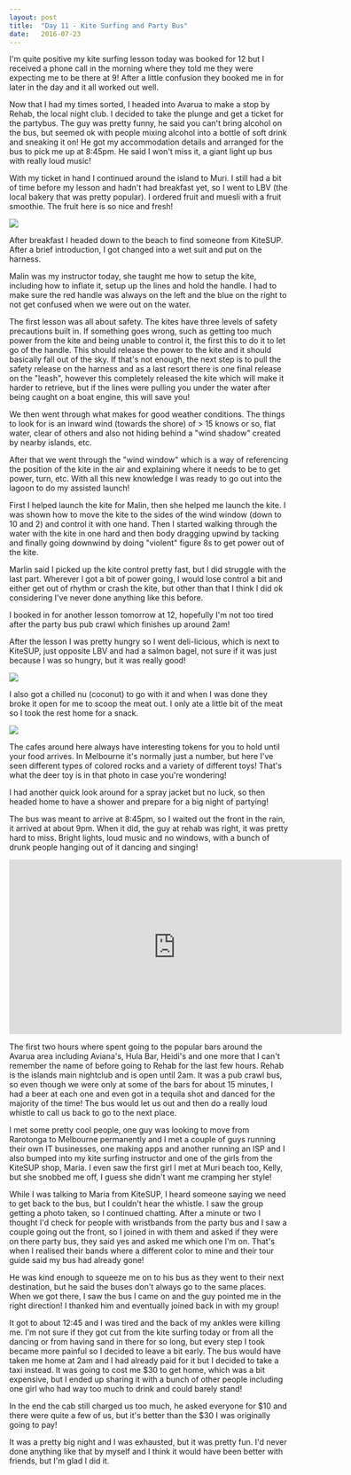 ```yaml
---
layout: post
title:  "Day 11 - Kite Surfing and Party Bus"
date:   2016-07-23
---
```


I'm quite positive my kite surfing lesson today was booked for 12 but I received
a phone call in the morning where they told me they were expecting me to be
there at 9! After a little confusion they booked me in for later in the day and
it all worked out well.

Now that I had my times sorted, I headed into Avarua to make a stop by Rehab,
the local night club. I decided to take the plunge and get a ticket for the
partybus. The guy was pretty funny, he said you can't bring alcohol on the bus,
but seemed ok with people mixing alcohol into a bottle of soft drink and
sneaking it on! He got my accommodation details and arranged for the bus to pick
me up at 8:45pm. He said I won't miss it, a giant light up bus with really loud
music!

With my ticket in hand I continued around the island to Muri. I still had a bit
of time before my lesson and hadn't had breakfast yet, so I went to LBV (the
local bakery that was pretty popular). I ordered fruit and muesli with a
fruit smoothie. The fruit here is so nice and fresh!

<img src="https://res.cloudinary.com/stevenocchipinti/image/upload/c_limit,h_600,w_600/v1/cookislands2016/day-11-breakfast_so82uf.jpg" />

After breakfast I headed down to the beach to find someone from KiteSUP. After a
brief introduction, I got changed into a wet suit and put on the harness.

Malin was my instructor today, she taught me how to setup the kite, including
how to inflate it, setup up the lines and hold the handle. I had to make sure
the red handle was always on the left and the blue on the right to not get
confused when we were out on the water.

The first lesson was all about safety. The kites have three levels of safety
precautions built in. If something goes wrong, such as getting too much power
from the kite and being unable to control it, the first this to do it to let go
of the handle. This should release the power to the kite and it should basically
fall out of the sky. If that's not enough, the next step is to pull the safety
release on the harness and as a last resort there is one final release on the
"leash", however this completely released the kite which will make it harder to
retrieve, but if the lines were pulling you under the water after being caught
on a boat engine, this will save you!

We then went through what makes for good weather conditions. The things to look
for is an inward wind (towards the shore) of > 15 knows or so, flat water, clear
of others and also not hiding behind a "wind shadow" created by nearby islands,
etc.

After that we went through the "wind window" which is a way of referencing the
position of the kite in the air and explaining where it needs to be to get
power, turn, etc. With all this new knowledge I was ready to go out into the
lagoon to do my assisted launch!

First I helped launch the kite for Malin, then she helped me launch the kite. I
was shown how to move the kite to the sides of the wind window (down to 10 and
2) and control it with one hand. Then I started walking through the water with
the kite in one hard and then body dragging upwind by tacking and finally going
downwind by doing "violent" figure 8s to get power out of the kite.

Marlin said I picked up the kite control pretty fast, but I did struggle with
the last part. Wherever I got a bit of power going, I would lose control a bit
and either get out of rhythm or crash the kite, but other than that I think I
did ok considering I've never done anything like this before.

I booked in for another lesson tomorrow at 12, hopefully I'm not too tired after
the party bus pub crawl which finishes up around 2am!

After the lesson I was pretty hungry so I went deli-licious, which is next to
KiteSUP, just opposite LBV and had a salmon bagel, not sure if it was just
because I was so hungry, but it was really good!

<img src="https://res.cloudinary.com/stevenocchipinti/image/upload/c_limit,h_600,w_600/v1/cookislands2016/day-11-lunch_wazowq.jpg" />

I also got a chilled nu (coconut) to go with it and when I was done they broke
it open for me to scoop the meat out. I only ate a little bit of the meat so I
took the rest home for a snack.

<img src="https://res.cloudinary.com/stevenocchipinti/image/upload/c_limit,h_600,w_600/v1/cookislands2016/day-11-coconut_lffj8k.jpg" />

The cafes around here always have interesting tokens for you to hold until your
food arrives. In Melbourne it's normally just a number, but here I've
seen different types of colored rocks and a variety of different toys! That's
what the deer toy is in that photo in case you're wondering!

I had another quick look around for a spray jacket but no luck, so then headed
home to have a shower and prepare for a big night of partying!

The bus was meant to arrive at 8:45pm, so I waited out the front in the rain,
it arrived at about 9pm. When it did, the guy at rehab was right, it was pretty
hard to miss. Bright lights, loud music and no windows, with a bunch of drunk
people hanging out of it dancing and singing!

<p><iframe width="600" height="315" src="https://www.youtube.com/embed/GvQ8VWlCc2U" frameborder="0" allowfullscreen></iframe></p>

The first two hours where spent going to the popular bars around the Avarua area
including Aviana's, Hula Bar, Heidi's and one more that I can't remember the name
of before going to Rehab for the last few hours. Rehab is the islands main
nightclub and is open until 2am. It was a pub crawl bus, so even though we were
only at some of the bars for about 15 minutes, I had a beer at each one and even
got in a tequila shot and danced for the majority of the time! The bus would let
us out and then do a really loud whistle to call us back to go to the next
place.

I met some pretty cool people, one guy was looking to move from Rarotonga to
Melbourne permanently and I met a couple of guys running their own IT
businesses, one making apps and another running an ISP and I also bumped into my
kite surfing instructor and one of the girls from the KiteSUP shop, Maria. I
even saw the first girl I met at Muri beach too, Kelly, but she snobbed me off,
I guess she didn't want me cramping her style!

While I was talking to Maria from KiteSUP, I heard someone saying we need to
get back to the bus, but I couldn't hear the whistle. I saw the group getting a
photo taken, so I continued chatting. After a minute or two I thought I'd check
for people with wristbands from the party bus and I saw a couple going out the
front, so I joined in with them and asked if they were on there party bus, they
said yes and asked me which one I'm on. That's when I realised their bands where
a different color to mine and their tour guide said my bus had already gone!

He was kind enough to squeeze me on to his bus as they went to their next
destination, but he said the buses don't always go to the same places. When we
got there, I saw the bus I came on and the guy pointed me in the right
direction! I thanked him and eventually joined back in with my group!

It got to about 12:45 and I was tired and the back of my ankles were killing me.
I'm not sure if they got cut from the kite surfing today or from all the dancing
or from having sand in there for so long, but every step I took became more
painful so I decided to leave a bit early. The bus would have taken me home at
2am and I had already paid for it but I decided to take a taxi instead. It was
going to cost me $30 to get home, which was a bit expensive, but I ended up
sharing it with a bunch of other people including one girl who had way too much
to drink and could barely stand!

In the end the cab still charged us too much, he asked everyone for $10 and
there were quite a few of us, but it's better than the $30 I was originally
going to pay!

It was a pretty big night and I was exhausted, but it was pretty fun. I'd never
done anything like that by myself and I think it would have been better with
friends, but I'm glad I did it.
